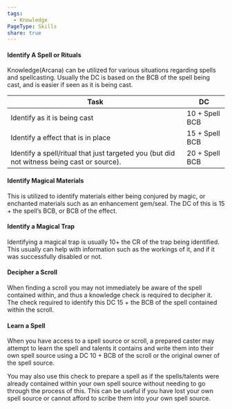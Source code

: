 ```yaml
---
tags:
  - Knowledge
PageType: Skills
share: true
---
```


#### Identify A Spell or Rituals

Knowledge(Arcana) can be utilized for various situations regarding spells and spellcasting. Usually the DC is based on the BCB of the spell being cast, and is easier if seen as it is being cast.

|Task|DC|
|---|---|
|Identify as it is being cast|10 + Spell BCB|
|Identify a effect that is in place|15 + Spell BCB|
|Identify a spell/ritual that just targeted you (but did not witness being cast or source).|20 + Spell BCB|

#### Identify Magical Materials

This is utilized to identify materials either being conjured by magic, or enchanted materials such as an enhancement gem/seal. The DC of this is 15 + the spell’s BCB, or BCB of the effect.

#### Identify a Magical Trap

Identifying a magical trap is usually 10+ the CR of the trap being identified. This usually can help with information such as the workings of it, and if it was successfully disabled or not.

#### Decipher a Scroll

When finding a scroll you may not immediately be aware of the spell contained within, and thus a knowledge check is required to decipher it. The check required to identify this DC 15 + the BCB of the spell contained within the scroll.

#### Learn a Spell

When you have access to a spell source or scroll, a prepared caster may attempt to learn the spell and talents it contains and write them into their own spell source using a DC 10 + BCB of the scroll or the original owner of the spell source.

You may also use this check to prepare a spell as if the spells/talents were already contained within your own spell source without needing to go through the process of this. This can be useful if you have lost your own spell source or cannot afford to scribe them into your own spell source.